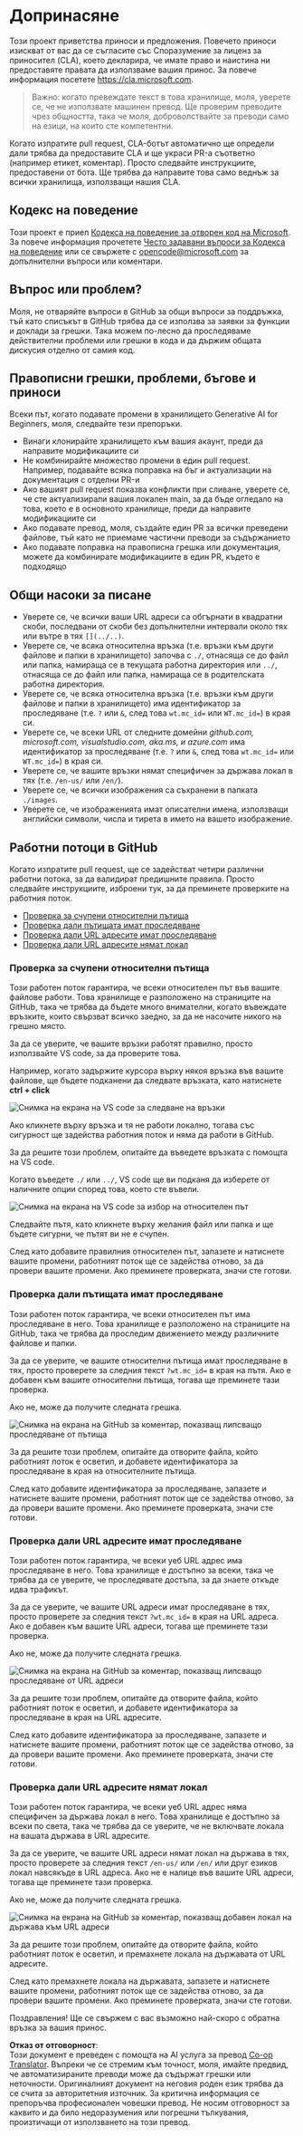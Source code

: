 <!--
CO_OP_TRANSLATOR_METADATA:
{
  "original_hash": "57c41f2af71001a2cff9d8eb797cb843",
  "translation_date": "2025-05-19T11:25:27+00:00",
  "source_file": "CONTRIBUTING.md",
  "language_code": "bg"
}
-->
# Допринасяне

Този проект приветства приноси и предложения. Повечето приноси изискват от вас да се съгласите със Споразумение за лиценз за приносител (CLA), което декларира, че имате право и наистина ни предоставяте правата да използваме вашия принос. За повече информация посетете <https://cla.microsoft.com>.

> Важно: когато превеждате текст в това хранилище, моля, уверете се, че не използвате машинен превод. Ще проверим преводите чрез общността, така че моля, доброволствайте за преводи само на езици, на които сте компетентни.

Когато изпратите pull request, CLA-ботът автоматично ще определи дали трябва да предоставите CLA и ще украси PR-а съответно (например етикет, коментар). Просто следвайте инструкциите, предоставени от бота. Ще трябва да направите това само веднъж за всички хранилища, използващи нашия CLA.

## Кодекс на поведение

Този проект е приел [Кодекса на поведение за отворен код на Microsoft](https://opensource.microsoft.com/codeofconduct/?WT.mc_id=academic-105485-koreyst). За повече информация прочетете [Често задавани въпроси за Кодекса на поведение](https://opensource.microsoft.com/codeofconduct/faq/?WT.mc_id=academic-105485-koreyst) или се свържете с [opencode@microsoft.com](mailto:opencode@microsoft.com) за допълнителни въпроси или коментари.

## Въпрос или проблем?

Моля, не отваряйте въпроси в GitHub за общи въпроси за поддръжка, тъй като списъкът в GitHub трябва да се използва за заявки за функции и доклади за грешки. Така можем по-лесно да проследяваме действителни проблеми или грешки в кода и да държим общата дискусия отделно от самия код.

## Правописни грешки, проблеми, бъгове и приноси

Всеки път, когато подавате промени в хранилището Generative AI for Beginners, моля, следвайте тези препоръки.

* Винаги клонирайте хранилището към вашия акаунт, преди да направите модификациите си
* Не комбинирайте множество промени в един pull request. Например, подавайте всяка поправка на бъг и актуализации на документация с отделни PR-и
* Ако вашият pull request показва конфликти при сливане, уверете се, че сте актуализирали вашия локален main, за да бъде огледало на това, което е в основното хранилище, преди да направите модификациите си
* Ако подавате превод, моля, създайте един PR за всички преведени файлове, тъй като не приемаме частични преводи за съдържанието
* Ако подавате поправка на правописна грешка или документация, можете да комбинирате модификациите в един PR, където е подходящо

## Общи насоки за писане

- Уверете се, че всички ваши URL адреси са обгърнати в квадратни скоби, последвани от скоби без допълнителни интервали около тях или вътре в тях `[](../..)`.
- Уверете се, че всяка относителна връзка (т.е. връзки към други файлове и папки в хранилището) започва с `./`, отнасяща се до файл или папка, намираща се в текущата работна директория или `../`, отнасяща се до файл или папка, намираща се в родителската работна директория.
- Уверете се, че всяка относителна връзка (т.е. връзки към други файлове и папки в хранилището) има идентификатор за проследяване (т.е. `?` или `&`, след това `wt.mc_id=` или `WT.mc_id=`) в края си.
- Уверете се, че всеки URL от следните домейни _github.com, microsoft.com, visualstudio.com, aka.ms, и azure.com_ има идентификатор за проследяване (т.е. `?` или `&`, след това `wt.mc_id=` или `WT.mc_id=`) в края си.
- Уверете се, че вашите връзки нямат специфичен за държава локал в тях (т.е. `/en-us/` или `/en/`).
- Уверете се, че всички изображения са съхранени в папката `./images`.
- Уверете се, че изображенията имат описателни имена, използващи английски символи, числа и тирета в името на вашето изображение.

## Работни потоци в GitHub

Когато изпратите pull request, ще се задействат четири различни работни потока, за да валидират предишните правила. Просто следвайте инструкциите, изброени тук, за да преминете проверките на работния поток.

- [Проверка за счупени относителни пътища](../..)
- [Проверка дали пътищата имат проследяване](../..)
- [Проверка дали URL адресите имат проследяване](../..)
- [Проверка дали URL адресите нямат локал](../..)

### Проверка за счупени относителни пътища

Този работен поток гарантира, че всеки относителен път във вашите файлове работи. Това хранилище е разположено на страниците на GitHub, така че трябва да бъдете много внимателни, когато въвеждате връзките, които свързват всичко заедно, за да не насочите никого на грешно място.

За да се уверите, че вашите връзки работят правилно, просто използвайте VS code, за да проверите това.

Например, когато задържите курсора върху някоя връзка във вашите файлове, ще бъдете подканени да следвате връзката, като натиснете **ctrl + click**

![Снимка на екрана на VS code за следване на връзки](../../translated_images/vscode-follow-link.f8e8fd9192241d8163db78371e22a7a4e032a1ca9219696d7eb3eb103d1b7544.bg.png)

Ако кликнете върху връзка и тя не работи локално, тогава със сигурност ще задейства работния поток и няма да работи в GitHub.

За да решите този проблем, опитайте да въведете връзката с помощта на VS code.

Когато въведете `./` или `../`, VS code ще ви подканя да изберете от наличните опции според това, което сте въвели.

![Снимка на екрана на VS code за избор на относителен път](../../translated_images/vscode-select-relative-path.b2cf754af764c28401e8098dbd372d00e8d2ac89c6b75e59f1450f99cb6a4ede.bg.png)

Следвайте пътя, като кликнете върху желания файл или папка и ще бъдете сигурни, че пътят ви не е счупен.

След като добавите правилния относителен път, запазете и натиснете вашите промени, работният поток ще се задейства отново, за да провери вашите промени. Ако преминете проверката, значи сте готови.

### Проверка дали пътищата имат проследяване

Този работен поток гарантира, че всеки относителен път има проследяване в него. Това хранилище е разположено на страниците на GitHub, така че трябва да проследим движението между различните файлове и папки.

За да се уверите, че вашите относителни пътища имат проследяване в тях, просто проверете за следния текст `?wt.mc_id=` в края на пътя. Ако е добавен към вашите относителни пътища, тогава ще преминете тази проверка.

Ако не, може да получите следната грешка.

![Снимка на екрана на GitHub за коментар, показващ липсващо проследяване от пътища](../../translated_images/github-check-paths-missing-tracking-comment.1442630ba6e07efa327f46d27447178ae1c6d3b9960023dee1a69dd50f8a3653.bg.png)

За да решите този проблем, опитайте да отворите файла, който работният поток е осветил, и добавете идентификатора за проследяване в края на относителните пътища.

След като добавите идентификатора за проследяване, запазете и натиснете вашите промени, работният поток ще се задейства отново, за да провери вашите промени. Ако преминете проверката, значи сте готови.

### Проверка дали URL адресите имат проследяване

Този работен поток гарантира, че всеки уеб URL адрес има проследяване в него. Това хранилище е достъпно за всеки, така че трябва да се уверите, че проследявате достъпа, за да знаете откъде идва трафикът.

За да се уверите, че вашите URL адреси имат проследяване в тях, просто проверете за следния текст `?wt.mc_id=` в края на URL адреса. Ако е добавен към вашите URL адреси, тогава ще преминете тази проверка.

Ако не, може да получите следната грешка.

![Снимка на екрана на GitHub за коментар, показващ липсващо проследяване от URL адреси](../../translated_images/github-check-urls-missing-tracking-comment.acd262e537606c01187cb5f4d248176839b5f512342ff9b6c367509ec285eebc.bg.png)

За да решите този проблем, опитайте да отворите файла, който работният поток е осветил, и добавете идентификатора за проследяване в края на URL адресите.

След като добавите идентификатора за проследяване, запазете и натиснете вашите промени, работният поток ще се задейства отново, за да провери вашите промени. Ако преминете проверката, значи сте готови.

### Проверка дали URL адресите нямат локал

Този работен поток гарантира, че всеки уеб URL адрес няма специфичен за държава локал в него. Това хранилище е достъпно за всеки по света, така че трябва да се уверите, че не включвате локала на вашата държава в URL адресите.

За да се уверите, че вашите URL адреси нямат локал на държава в тях, просто проверете за следния текст `/en-us/` или `/en/` или друг езиков локал навсякъде в URL адреса. Ако не е налице във вашите URL адреси, тогава ще преминете тази проверка.

Ако не, може да получите следната грешка.

![Снимка на екрана на GitHub за коментар, показващ добавен локал на държава към URL адреси](../../translated_images/github-check-country-locale-comment.15ae33688215cfe678e813c4dc0bf40d5d9341ee36dc95d6cc0684fa9a204224.bg.png)

За да решите този проблем, опитайте да отворите файла, който работният поток е осветил, и премахнете локала на държавата от URL адресите.

След като премахнете локала на държавата, запазете и натиснете вашите промени, работният поток ще се задейства отново, за да провери вашите промени. Ако преминете проверката, значи сте готови.

Поздравления! Ще се свържем с вас възможно най-скоро с обратна връзка за вашия принос.

**Отказ от отговорност**:  
Този документ е преведен с помощта на AI услуга за превод [Co-op Translator](https://github.com/Azure/co-op-translator). Въпреки че се стремим към точност, моля, имайте предвид, че автоматизираните преводи може да съдържат грешки или неточности. Оригиналният документ на неговия роден език трябва да се счита за авторитетния източник. За критична информация се препоръчва професионален човешки превод. Не носим отговорност за каквито и да било недоразумения или погрешни тълкувания, произтичащи от използването на този превод.